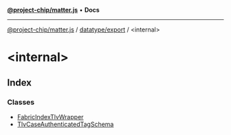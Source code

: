 [**@project-chip/matter.js**](../../../README.md) • **Docs**

***

[@project-chip/matter.js](../../../modules.md) / [datatype/export](../README.md) / \<internal\>

# \<internal\>

## Index

### Classes

- [FabricIndexTlvWrapper](classes/FabricIndexTlvWrapper.md)
- [TlvCaseAuthenticatedTagSchema](classes/TlvCaseAuthenticatedTagSchema.md)
